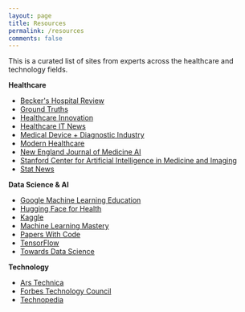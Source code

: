```yaml
---
layout: page
title: Resources
permalink: /resources
comments: false
---
```


<div class="row justify-content-between">
<div class="col-md-8 pr-5">

<p>This is a curated list of sites from experts across the healthcare and technology fields.</p>

<p>
<b>Healthcare</b>
<ul>
<li><a href="https://www.beckershospitalreview.com/">Becker's Hospital Review</a></li>
<li><a href="https://erictopol.substack.com/">Ground Truths</a></li>
<li><a href="https://www.hcinnovationgroup.com/">Healthcare Innovation</a></li>
<li><a href="https://www.healthcareitnews.com/">Healthcare IT News</a></li>
<li><a href="https://www.mddionline.com/">Medical Device + Diagnostic Industry</a></li>
<li><a href="https://www.modernhealthcare.com/">Modern Healthcare</a></li>
<li><a href="https://ai.nejm.org/">New England Journal of Medicine AI</a></li>
<li><a href="https://www.youtube.com/c/stanfordaimi">Stanford Center for Artificial Intelligence in Medicine and Imaging</a></li>
<li><a href="https://www.statnews.com/">Stat News</a></li>
</ul>
</p>

<p>
<b>Data Science & AI</b>
<ul>
<li><a href="https://developers.google.com/machine-learning">Google Machine Learning Education</a></li>
<li><a href="https://huggingface.co/hf4h">Hugging Face for Health</a></li>
<li><a href="https://www.kaggle.com/search?q=healthcare">Kaggle</a></li>
<li><a href="https://machinelearningmastery.com/">Machine Learning Mastery</a></li>
<li><a href="https://paperswithcode.com/search?q_meta=&q_type=&q=healthcare">Papers With Code</a></li>
<li><a href="https://www.tensorflow.org/">TensorFlow</a></li>
<li><a href="https://towardsdatascience.com/">Towards Data Science</a></li>
</ul>
</p>

<p>
<b>Technology</b>
<ul>
<li><a href="https://arstechnica.com/information-technology/">Ars Technica</a></li>
<li><a href="https://www.forbes.com/sites/forbestechcouncil">Forbes Technology Council</a></li>
<li><a href="https://www.techopedia.com/">Technopedia</a></li>
</ul>
</p>

<!--
<p>Have a resource you would like to recommend? Feel free to leave a comment below.</p>
-->

</div>

<div class="col-md-4">

<div class="sticky-top sticky-top-80">
<!--
<h5>Buy me a coffee</h5>
-->
<!--
<p>Thank you for your support! Your donation helps me to maintain and improve <a target="_blank" href="https://github.com/wowthemesnet/mediumish-theme-jekyll">Mediumish <i class="fab fa-github"></i></a>.</p>
-->
<!--
<a target="_blank" href="https://www.wowthemes.net/donate/" class="btn btn-danger">Buy me a coffee</a> <a target="_blank" href="https://bootstrapstarter.com/bootstrap-templates/template-mediumish-bootstrap-jekyll/" class="btn btn-warning">Documentation</a>
-->
</div>
</div>
</div>

